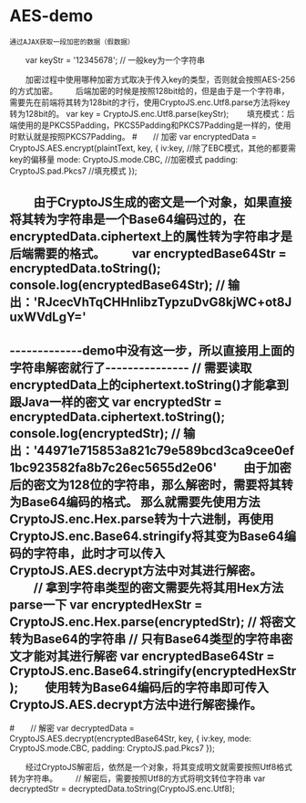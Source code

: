 # AES-demo

    通过AJAX获取一段加密的数据（假数据）
　　var keyStr = '12345678'; // 一般key为一个字符串

　　加密过程中使用哪种加密方式取决于传入key的类型，否则就会按照AES-256的方式加密。
　　后端加密的时候是按照128bit给的，但是由于是一个字符串，需要先在前端将其转为128bit的才行，使用CryptoJS.enc.Utf8.parse方法将key转为128bit的。
    var key = CryptoJS.enc.Utf8.parse(keyStr);
　　填充模式：后端使用的是PKCS5Padding，PKCS5Padding和PKCS7Padding是一样的，使用时默认就是按照PKCS7Padding。
#　　// 加密
    var encryptedData = CryptoJS.AES.encrypt(plaintText, key, {
    iv:key,                         //除了EBC模式，其他的都要需key的偏移量
    mode: CryptoJS.mode.CBC,        //加密模式
    padding: CryptoJS.pad.Pkcs7     //填充模式
    });

　　由于CryptoJS生成的密文是一个对象，如果直接将其转为字符串是一个Base64编码过的，在encryptedData.ciphertext上的属性转为字符串才是后端需要的格式。
　　var encryptedBase64Str = encryptedData.toString();
    console.log(encryptedBase64Str);
    // 输出：'RJcecVhTqCHHnlibzTypzuDvG8kjWC+ot8JuxWVdLgY='
------------------------------------------------------------------------------------------------
-------------demo中没有这一步，所以直接用上面的字符串解密就行了---------------
    // 需要读取encryptedData上的ciphertext.toString()才能拿到跟Java一样的密文
    var encryptedStr = encryptedData.ciphertext.toString();
    console.log(encryptedStr);
    // 输出：'44971e715853a821c79e589bcd3ca9cee0ef1bc923582fa8b7c26ec5655d2e06'
　　由于加密后的密文为128位的字符串，那么解密时，需要将其转为Base64编码的格式。
    那么就需要先使用方法CryptoJS.enc.Hex.parse转为十六进制，再使用CryptoJS.enc.Base64.stringify将其变为Base64编码的字符串，此时才可以传入CryptoJS.AES.decrypt方法中对其进行解密。
　　// 拿到字符串类型的密文需要先将其用Hex方法parse一下
    var encryptedHexStr = CryptoJS.enc.Hex.parse(encryptedStr);
    // 将密文转为Base64的字符串
    // 只有Base64类型的字符串密文才能对其进行解密
    var encryptedBase64Str = CryptoJS.enc.Base64.stringify(encryptedHexStr);
　　使用转为Base64编码后的字符串即可传入CryptoJS.AES.decrypt方法中进行解密操作。
-------------------------------------------------------------------------------------
#　　// 解密
    var decryptedData = CryptoJS.AES.decrypt(encryptedBase64Str, key, {
    iv:key,
    mode: CryptoJS.mode.CBC,
    padding: CryptoJS.pad.Pkcs7
    });

　　经过CryptoJS解密后，依然是一个对象，将其变成明文就需要按照Utf8格式转为字符串。
　　// 解密后，需要按照Utf8的方式将明文转位字符串
    var decryptedStr = decryptedData.toString(CryptoJS.enc.Utf8);